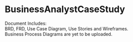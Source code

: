# BusinessAnalystCaseStudy
Document Includes:\
BRD, FRD, Use Case Diagram, Use Stories and Wireframes.\
Business Process Diagrams are yet to be uploaded.
